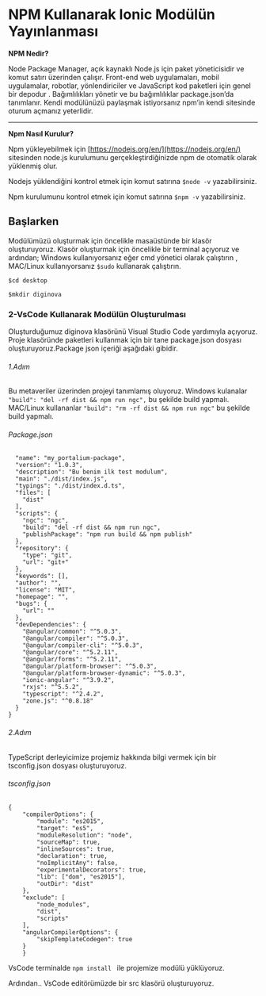    # NPM Kullanarak Ionic Modülün Yayınlanması
   
**NPM Nedir?**

 Node Package Manager, açık kaynaklı  Node.js için paket yöneticisidir  ve komut satırı üzerinden çalışır. Front-end web uygulamaları, mobil uygulamalar, robotlar, yönlendiriciler ve JavaScript kod paketleri için genel bir depodur . Bağımlılıkları yönetir ve bu bağımlılıklar package.json’da tanımlanır. Kendi modülünüzü paylaşmak istiyorsanız npm’in kendi sitesinde oturum açmanız yeterlidir.
 
 ---
**Npm Nasıl Kurulur?**

 Npm yükleyebilmek için  [https://nodejs.org/en/](https://nodejs.org/en/) sitesinden node.js kurulumunu gerçekleştirdiğinizde npm de otomatik olarak yüklenmiş olur.
 
 
Nodejs yüklendiğini kontrol etmek için komut satırına `$node -v`  yazabilirsiniz.

Npm kurulumunu kontrol etmek için komut satırına `$npm -v` yazabilirsiniz.




## Başlarken

Modülümüzü oluşturmak için öncelikle masaüstünde bir klasör oluşturuyoruz.
Klasör oluşturmak için öncelikle bir terminal açıyoruz ve ardından;
Windows kullanıyorsanız eğer cmd yönetici olarak çalıştırın , MAC/Linux kullanıyorsanız `$sudo` kullanarak çalıştırın.

   `$cd desktop`
   
   `$mkdir diginova`
   
   
 
 ### 2-VsCode Kullanarak Modülün Oluşturulması
Oluşturduğumuz diginova klasörünü Visual Studio Code yardımıyla açıyoruz. Proje klasöründe paketleri kullanmak için bir tane package.json dosyası oluşturuyoruz.Package json içeriği aşağıdaki gibidir. 

###### 1.Adım

Bu metaveriler üzerinden projeyi tanımlamış oluyoruz.
Windows kulanalar `"build": "del -rf dist && npm run ngc",` bu şekilde build yapmalı.
MAC/Linux kullananlar  `"build": "rm -rf dist && npm run ngc"` bu şekilde build yapmalı.

###### Package.json

```{
  "name": "my_portalium-package",
  "version": "1.0.3",
  "description": "Bu benim ilk test modulum",
  "main": "./dist/index.js",
  "typings": "./dist/index.d.ts",
  "files": [
    "dist"
  ],
  "scripts": {
    "ngc": "ngc",
    "build": "del -rf dist && npm run ngc",
    "publishPackage": "npm run build && npm publish"
  },
  "repository": {
    "type": "git",
    "url": "git+"
  },
  "keywords": [],
  "author": "",
  "license": "MIT",
  "homepage": "",
  "bugs": {
    "url": ""
  },
  "devDependencies": {
    "@angular/common": "^5.0.3",
    "@angular/compiler": "^5.0.3",
    "@angular/compiler-cli": "^5.0.3",
    "@angular/core": "^5.2.11",
    "@angular/forms": "^5.2.11",
    "@angular/platform-browser": "^5.0.3",
    "@angular/platform-browser-dynamic": "^5.0.3",
    "ionic-angular": "^3.9.2",
    "rxjs": "^5.5.2",
    "typescript": "^2.4.2",
    "zone.js": "^0.8.18"
  }
}
```
###### 2.Adım

TypeScript derleyicimize projemiz hakkında bilgi vermek için bir tsconfig.json dosyası oluşturuyoruz.

###### tsconfig.json

```
{
    "compilerOptions": {
        "module": "es2015",
        "target": "es5",
        "moduleResolution": "node",
        "sourceMap": true,
        "inlineSources": true,
        "declaration": true,
        "noImplicitAny": false,
        "experimentalDecorators": true,
        "lib": ["dom", "es2015"],
        "outDir": "dist"
    },
    "exclude": [
        "node_modules",
        "dist",
        "scripts"
    ],
    "angularCompilerOptions": {
        "skipTemplateCodegen": true
    }
    }
```

VsCode terminalde `npm install ` ile projemize modülü yüklüyoruz.

Ardından..
VsCode editörümüzde bir src klasörü oluşturuyoruz.
